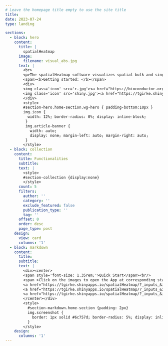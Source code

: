 ```yaml
---
# Leave the homepage title empty to use the site title
title:
date: 2023-07-24
type: landing

sections:
  - block: hero
    content:
      title: |
        spatialHeatmap
      image:
        filename: visual_abs.jpg
      text: |
        <br>
        <p>The spatialHeatmap software visualizes spatial bulk and single cell assays in anatomical images.</p>
        <span><b>Getting started: </b></span>
        <div>
        <img class='icon' src='r.jpg'><a href="https://bioconductor.org/packages/devel/bioc/html/spatialHeatmap.html" target="_blank" style='margin:5px'>Bioconductor</a></img>
        <img class='icon' src='shiny.jpg'><a href="https://tgirke.shinyapps.io/spatialHeatmap/" target="_blank" style='margin:5px'>Shiny App</a></img>
        </div>
        <style>
        #section-hero.home-section.wg-hero { padding-bottom:10px }
        img.icon {
          width: 12%; border-radius: 0%; display: inline-block;
         }
         img.article-banner {
           width: auto;
           display: none; margin-left: auto; margin-right: auto;
         }
        </style>
  - block: collection
    content:
      title: Functionalities
      subtitle:
      text: |
        <style>
        #section-collection {display:none}
        </style>
      count: 5
      filters:
        author: ''
        category: ''
        exclude_featured: false
        publication_type: ''
        tag: ''
      offset: 0
      order: desc
      page_type: post
    design:
      view: card
      columns: '1' 
  - block: markdown
    content:
      title:
      subtitle:
      text: |
        <div><center>
        <span style='font-size: 1.35rem;'>Quick Start</span><br/>
        <span >Click on the images to open the App at corresponding state:</span><br/>
        <a href="https://tgirke.shinyapps.io/spatialHeatmap/?_inputs_&ids=%22Apoh,Cav2%22&upl-fileIn=%22mouse_organs%22&dat-scl=%22No%22&dat-log=%22No%22&dat-normDat=%22CNF-TMM%22&shmAll-genCon=%22con%22&shmAll-scrollH=450&shmAll-scale.shm=1.1&shmAll-col.n=2&dat-sig.max=10000&dat-sig.min=-10000&dat-CV2=10000&dat-P=0&dat-A=0&scell-covisAuto-filBlkCV2=200&scell-covisAuto-filBlkCV1=0.1&scell-covisAuto-filBlkA=1&scell-covisAuto-filBlkP=0.1&scell-covisMan-filBlkCV2=200&scell-covisMan-filBlkCV1=0.1&scell-covisMan-filBlkA=1&scell-covisMan-filBlkP=0.1" target="_blank" style='margin:5px'><img class='screenshot' src='shm_bk.png' style='width: 25%;'></img></a>
        <a href="https://tgirke.shinyapps.io/spatialHeatmap/?_inputs_&ids=%22YAB5%22&upl-fileIn=%22arab_rootRoot%22&dat-scl=%22No%22&dat-log=%22No%22&dat-normDat=%22None%22&shmAll-genCon=%22gene%22&shmAll-scrollH=450&shmAll-scale.shm=1.1&shmAll-col.n=2&dat-sig.max=10000&dat-sig.min=-10000&dat-CV2=10000&dat-P=0&dat-A=0&scell-covisAuto-filBlkCV2=200&scell-covisAuto-filBlkCV1=0.1&scell-covisAuto-filBlkA=1&scell-covisAuto-filBlkP=0.1&scell-covisMan-filBlkCV2=200&scell-covisMan-filBlkCV1=0.1&scell-covisMan-filBlkA=1&scell-covisMan-filBlkP=0.1" target="_blank" style='margin:5px'><img class='screenshot' src='shm_arab_bk.jpg' style='width: 14%;'></img></a>
        <a href="https://tgirke.shinyapps.io/spatialHeatmap/?_inputs_&ids=%22Adcy1,Actr3b%22&upl-fileIn=%22covis_mouse_brain%22&dat-scl=%22No%22&dat-log=%22No%22&dat-normDat=%22None%22&shmAll-genCon=%22gene%22&shmAll-scrollH=500&shmAll-scale.shm=1.1&shmAll-col.n=2&dat-sig.max=10000&dat-sig.min=-10000&dat-CV2=10000&dat-P=0&dat-A=0&scell-covisAuto-filBlkCV2=200&scell-covisAuto-filBlkCV1=0.1&scell-covisAuto-filBlkA=1&scell-covisAuto-filBlkP=0.1&scell-covisMan-filBlkCV2=200&scell-covisMan-filBlkCV1=0.1&scell-covisMan-filBlkA=1&scell-covisMan-filBlkP=0.1" target="_blank" style='margin:6px'><img class='screenshot' src='covis_bk.png', style='width: 45.5%;'></img></a>
        </center></div>
        <style>
          #section-markdown.home-section {padding: 2px}
          img.screenshot {
            border: 1px solid #6c757d; border-radius: 5%; display: inline-block;
          }
        </style>
    design:
      columns: '1'
---
```



